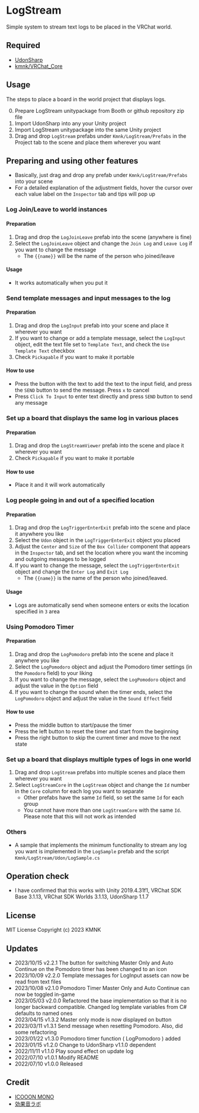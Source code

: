 # LogStream
Simple system to stream text logs to be placed in the VRChat world.

## Required
- [UdonSharp](vrchat-community/UdonSharp)
- [kmnk/VRChat_Core](https://github.com/kmnk/VRChat_Core)

## Usage
The steps to place a board in the world project that displays logs.

0. Prepare LogStream unitypackage from Booth or github repository zip file
1. Import UdonSharp into any your Unity project
2. Import LogStream unitypackage into the same Unity project
3. Drag and drop `LogStream` prefabs under `Kmnk/LogStream/Prefabs` in the Project tab to the scene and place them wherever you want

## Preparing and using other features
- Basically, just drag and drop any prefab under `Kmnk/LogStream/Prefabs` into your scene
- For a detailed explanation of the adjustment fields, hover the cursor over each value label on the `Inspector` tab and tips will pop up

### Log Join/Leave to world instances
#### Preparation
1. Drag and drop the `LogJoinLeave` prefab into the scene (anywhere is fine)
2. Select the `LogJoinLeave` object and change the `Join Log` and `Leave Log` if you want to change the message
    - The `{{name}}` will be the name of the person who joined/leave

#### Usage
- It works automatically when you put it

### Send template messages and input messages to the log
#### Preparation
1. Drag and drop the `LogInput` prefab into your scene and place it wherever you want
2. If you want to change or add a template message, select the `LogInput` object, edit the text file set to `Template Text`, and check the `Use Template Text` checkbox
3. Check `Pickapable` if you want to make it portable

#### How to use
- Press the button with the text to add the text to the input field, and press the `SEND` button to send the message. Press `x` to cancel
- Press `Click To Input` to enter text directly and press `SEND` button to send any message

### Set up a board that displays the same log in various places
#### Preparation
1. Drag and drop the `LogStreamViewer` prefab into the scene and place it wherever you want
2. Check `Pickapable` if you want to make it portable

#### How to use
- Place it and it will work automatically

### Log people going in and out of a specified location
#### Preparation
1. Drag and drop the `LogTriggerEnterExit` prefab into the scene and place it anywhere you like
2. Select the `Udon` object in the `LogTriggerEnterExit` object you placed
3. Adjust the `Center` and `Size` of the `Box Collider` component that appears in the `Inspector` tab, and set the location where you want the incoming and outgoing messages to be logged
4. If you want to change the message, select the `LogTriggerEnterExit` object and change the `Enter Log` and `Exit Log`
    - The `{{name}}` is the name of the person who joined/leaved.

#### Usage
- Logs are automatically send when someone enters or exits the location specified in `3` area

### Using Pomodoro Timer
#### Preparation
1. Drag and drop the `LogPomodoro` prefab into the scene and place it anywhere you like
2. Select the `LogPomodoro` object and adjust the Pomodoro timer settings (in the `Pomodoro` field) to your liking
3. If you want to change the message, select the `LogPomodoro` object and adjust the value in the `Option` field
4. If you want to change the sound when the timer ends, select the `LogPomodoro` object and adjust the value in the `Sound Effect` field

#### How to use
- Press the middle button to start/pause the timer
- Press the left button to reset the timer and start from the beginning
- Press the right button to skip the current timer and move to the next state

### Set up a board that displays multiple types of logs in one world
1. Drag and drop `LogStream` prefabs into multiple scenes and place them wherever you want
2. Select `LogStreamCore` in the `LogStream` object and change the `Id` number in the `Core` column for each log you want to separate
    - Other prefabs have the same `Id` field, so set the same `Id` for each group
    - You cannot have more than one `LogStreamCore` with the same `Id`. Please note that this will not work as intended

### Others
- A sample that implements the minimum functionality to stream any log you want is implemented in the `LogSample` prefab and the script `Kmnk/LogStream/Udon/LogSample.cs`

## Operation check
- I have confirmed that this works with Unity 2019.4.31f1, VRChat SDK Base 3.1.13, VRChat SDK Worlds 3.1.13, UdonSharp 1.1.7

## License
MIT License
Copyright (c) 2023 KMNK

## Updates
- 2023/10/15 v2.2.1 The button for switching Master Only and Auto Continue on the Pomodoro timer has been changed to an icon
- 2023/10/09 v2.2.0 Template messages for LogInput assets can now be read from text files
- 2023/10/08 v2.1.0 Pomodoro Timer Master Only and Auto Continue can now be toggled in-game
- 2023/05/03 v2.0.0 Refactored the base implementation so that it is no longer backward compatible. Changed log template variables from C# defaults to named ones
- 2023/04/15 v1.3.2 Master only mode is now displayed on button
- 2023/03/11 v1.3.1 Send message when resetting Pomodoro. Also, did some refactoring
- 2023/01/22 v1.3.0 Pomodoro timer function ( LogPomodoro ) added
- 2023/01/15 v1.2.0 Change to UdonSharp v1.1.0 dependent
- 2022/11/11 v1.1.0 Play sound effect on update log
- 2022/07/10 v1.0.1 Modify README
- 2022/07/10 v1.0.0 Released

## Credit
- [ICOOON MONO](https://icooon-mono.com/)
- [効果音ラボ](https://soundeffect-lab.info/)
